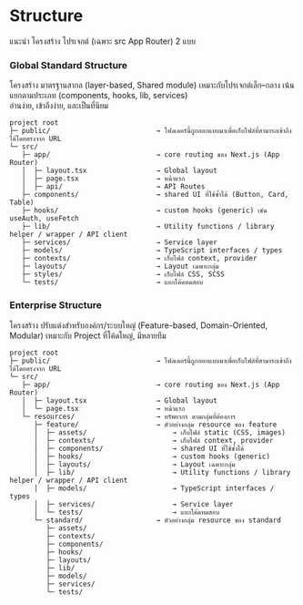 # Structure

แนะนำ โครงสร้าง โปรเจกต์ (เฉพาะ src App Router) 2 แบบ

### Global Standard Structure

โครงสร้าง มาตรฐานสากล (layer-based, Shared module) เหมาะกับโปรเจกต์เล็ก–กลาง เน้นแยกตามประเภท (components, hooks, lib, services)
<br/>
อ่านง่าย, เข้าถึงง่าย, และเป็นที่นิยม

```
project root
├─ public/                          → โฟลเดอร์นี้ถูกออกแบบมาเพื่อเก็บไฟล์ที่สามารถเข้าถึงได้โดยตรงจาก URL
└─ src/
   ├─ app/                          → core routing ของ Next.js (App Router)
   │  ├─ layout.tsx                 → Global layout
   │  ├─ page.tsx                   → หน้าแรก
   │  ├─ api/                       → API Routes
   ├─ components/                   → shared UI ที่ใช้ซ้ำได้ (Button, Card, Table)
   ├─ hooks/                        → custom hooks (generic) เช่น useAuth, useFetch
   ├─ lib/                          → Utility functions / library helper / wrapper / API client
   ├─ services/                     → Service layer
   ├─ models/                       → TypeScript interfaces / types
   ├─ contexts/                     → เก็บไฟล์ context, provider
   ├─ layouts/                      → Layout เฉพาะกลุ่ม
   ├─ styles/                       → เก็บไฟล์ CSS, SCSS
   └─ tests/                        → แยกโค้ดทดสอบ
```

### Enterprise Structure

โครงสร้าง ปรับแต่งสำหรับองค์กร/ระบบใหญ่ (Feature-based, Domain-Oriented, Modular) เหมาะกับ Project ที่โค้ดใหญ่, มีหลายทีม

```
project root
├─ public/                          → โฟลเดอร์นี้ถูกออกแบบมาเพื่อเก็บไฟล์ที่สามารถเข้าถึงได้โดยตรงจาก URL
└─ src/
   ├─ app/                          → core routing ของ Next.js (App Router)
   │  ├─ layout.tsx                 → Global layout
   │  └─ page.tsx                   → หน้าแรก
   └─ resources/                    → ทรัพยากร ตามกลุ่มที่ต้องการ
      ├─ feature/                   → ตัวอย่างกลุ่ม resource ของ feature
      │  ├─ assets/                     → เก็บไฟล์ static (CSS, images)
      │  ├─ contexts/                   → เก็บไฟล์ context, provider
      │  ├─ components/                 → shared UI ที่ใช้ซ้ำได้
      │  ├─ hooks/                      → custom hooks (generic)
      │  ├─ layouts/                    → Layout เฉพาะกลุ่ม
      │  ├─ lib/                        → Utility functions / library helper / wrapper / API client
      │  ├─ models/                     → TypeScript interfaces / types
      │  ├─ services/                   → Service layer
      │  └─ tests/                      → แยกโค้ดทดสอบ
      └─ standard/                  → ตัวอย่างกลุ่ม resource ของ standard
         ├─ assets/
         ├─ contexts/
         ├─ components/
         ├─ hooks/
         ├─ layouts/
         ├─ lib/
         ├─ models/
         ├─ services/
         └─ tests/
```

